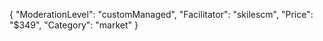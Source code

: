 {
"ModerationLevel": "customManaged",
"Facilitator": "skilescm",
"Price": "$349",
"Category": "market"
}
